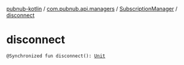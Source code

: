 [pubnub-kotlin](../../index.md) / [com.pubnub.api.managers](../index.md) / [SubscriptionManager](index.md) / [disconnect](./disconnect.md)

# disconnect

`@Synchronized fun disconnect(): `[`Unit`](https://kotlinlang.org/api/latest/jvm/stdlib/kotlin/-unit/index.html)